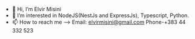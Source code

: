 - 👋 Hi, I’m Elvir Misini
- 👀 I’m interested in NodeJS(NestJs and ExpressJs), Typescript, Python.
- 📫 How to reach me --> Email: elvirmisini@gmail.com
Phone-+383 44 332 523

<!---
elvirmisini/elvirmisini is a ✨ special ✨ repository because its `README.md` (this file) appears on your GitHub profile.
You can click the Preview link to take a look at your changes.
--->
